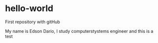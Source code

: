 # hello-world
First repository with gitHub

My name is Edson Dario, I study computerstystems engineer and this is a test

